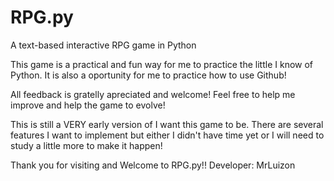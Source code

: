 # RPG.py
A text-based interactive RPG game in Python

This game is a practical and fun way for me to practice the little I know of Python.
It is also a oportunity for me to practice how to use Github!

All feedback is gratelly apreciated and welcome! Feel free to help me improve and help the game to evolve! 


This is still a VERY early version of I want this game to be. There are several features I want to implement but either I didn't have time yet or I will need to study a little more to make it happen! 

Thank you for visiting and Welcome to RPG.py!! 
Developer: MrLuizon
